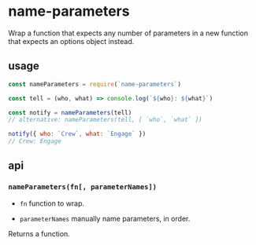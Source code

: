 # name-parameters

Wrap a function that expects any number of parameters in a new function that expects an options object instead.

## usage

```javascript
const nameParameters = require(`name-parameters`)

const tell = (who, what) => console.log(`${who}: ${what}`)

const notify = nameParameters(tell)
// alternative: nameParameters(tell, [ `who`, `what` ])

notify({ who: `Crew`, what: `Engage` })
// Crew: Engage
```

## api

### `nameParameters(fn[, parameterNames])`

- `fn` function to wrap.

- `parameterNames` <Array> manually name parameters, in order.

Returns a function.
